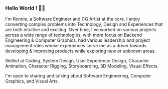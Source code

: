 ### Hello World ! 👋🏽
I'm Ronnie, a Software Engineer and CG Artist at the core. I enjoy converting complex problems into Technology, Design and Experiences that are both intuitive and exciting. Over time, I've worked on various projects across a wide range of technologies, with more focus on Backend Engineering & Computer Graphics, had various leadership and project management roles whose experiences serve me as a driver towards developing & improving products while exploring new or unknown areas.

Skilled at Coding, System Design, User Experience Design, Character Animation, Character Rigging, Storyboarding, 3D Modeling, Visual Effects.

I'm open to sharing and talking about Software Engineering, Computer Graphics, and Visual Arts.
